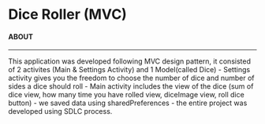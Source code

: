 <h1>Dice Roller (MVC)</h1>
<h4>ABOUT</h4><hr>
<p>This application was developed following MVC design pattern, it consisted of 2 activites (Main & Settings Activity) and 1 Model(called Dice) - Settings activity gives you the freedom to choose the number of dice and number of sides a dice should roll - Main activity includes the view of the dice (sum of dice view, how many time you have rolled view, diceImage view, roll dice button) - we saved data using sharedPreferences - the entire project was developed using SDLC process.</p>
